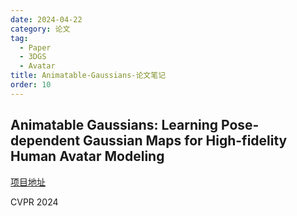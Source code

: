 ```yaml
---
date: 2024-04-22
category: 论文
tag:
  - Paper
  - 3DGS
  - Avatar
title: Animatable-Gaussians-论文笔记
order: 10
---
```


## Animatable Gaussians: Learning Pose-dependent Gaussian Maps  for High-fidelity Human Avatar Modeling

[项目地址](https://animatable-gaussians.github.io)

CVPR 2024
